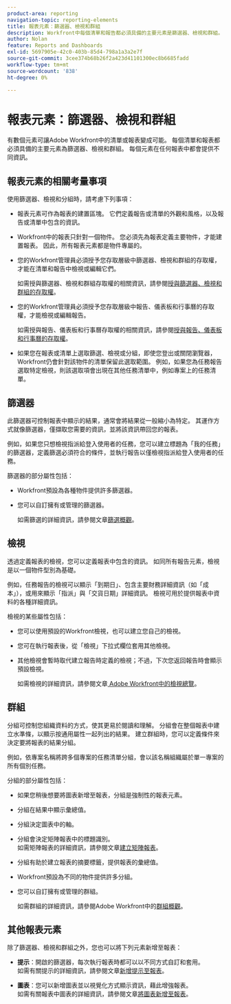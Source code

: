 ```yaml
---
product-area: reporting
navigation-topic: reporting-elements
title: 報表元素：篩選器、檢視和群組
description: Workfront中每個清單和報告都必須具備的主要元素是篩選器、檢視和群組。 每個元素在任何報表中都會提供不同資訊。
author: Nolan
feature: Reports and Dashboards
exl-id: 5697905e-42c0-403b-85d4-798a1a3a2e7f
source-git-commit: 3cee374b68b26f2a423d41101300ec8b6685fadd
workflow-type: tm+mt
source-wordcount: '838'
ht-degree: 0%

---
```


# 報表元素：篩選器、檢視和群組

<!-- Audited: 11/2024 -->

<!--AL: Add information here about all the different kinds of FVGs: in reports, in lists, beta, etc // OR: this article should be a high-level overview of reporting elements. Then, each type of element should have:</p>
<p>- overview for Filters</p>
<p>- create a filter</p>
<p>- share a filter</p>
<p>ALL in Reporting elements but the Shared ones should be linked to Basics> Sharing; some of the articles in the Basics> Navigation> Use lists might beed to link here as well-->

有數個元素可讓Adobe Workfront中的清單或報表變成可能。 每個清單和報表都必須具備的主要元素為篩選器、檢視和群組。 每個元素在任何報表中都會提供不同資訊。

## 報表元素的相關考量事項

使用篩選器、檢視和分組時，請考慮下列事項：

* 報表元素可作為報表的建置區塊。 它們定義報告或清單的外觀和風格，以及報告或清單中包含的資訊。
* Workfront中的報表只針對一個物件。 您必須先為報表定義主要物件，才能建置報表。 因此，所有報表元素都是物件專屬的。
* 您的Workfront管理員必須授予您存取層級中篩選器、檢視和群組的存取權，才能在清單和報告中檢視或編輯它們。

  如需授與篩選器、檢視和群組存取權的相關資訊，請參閱[授與篩選器、檢視和群組的存取權](../../../administration-and-setup/add-users/configure-and-grant-access/grant-access-fvg.md)。

* 您的Workfront管理員必須授予您存取層級中報告、儀表板和行事曆的存取權，才能檢視或編輯報告。

  如需授與報告、儀表板和行事曆存取權的相關資訊，請參閱[授與報告、儀表板和行事曆的存取權](../../../administration-and-setup/add-users/configure-and-grant-access/grant-access-reports-dashboards-calendars.md)。

* 如果您在報表或清單上選取篩選、檢視或分組，即使您登出或關閉瀏覽器，Workfront仍會針對該物件的清單保留此選取範圍。 例如，如果您為任務報告選取特定檢視，則該選取項會出現在其他任務清單中，例如專案上的任務清單。

## 篩選器

此篩選器可控制報表中顯示的結果，通常會將結果從一般縮小為特定。 其運作方式就像篩選器，僅擷取您需要的資訊，並將該資訊帶回您的報表。

例如，如果您只想檢視指派給登入使用者的任務，您可以建立標題為「我的任務」的篩選器，定義篩選必須符合的條件，並執行報告以僅檢視指派給登入使用者的任務。

篩選器的部分屬性包括：

* Workfront預設為各種物件提供許多篩選器。
* 您可以自訂擁有或管理的篩選器。

  如需篩選的詳細資訊，請參閱文章[篩選概觀](../../../reports-and-dashboards/reports/reporting-elements/filters-overview.md)。

## 檢視

透過定義報表的檢視，您可以定義報表中包含的資訊。 如同所有報告元素，檢視是以一個物件型別為基礎。

例如，任務報告的檢視可以顯示「到期日」、包含主要財務詳細資訊（如「成本」），或用來顯示「指派」與「交貨日期」詳細資訊。 檢視可用於提供報表中資料的各種詳細資訊。

檢視的某些屬性包括：

* 您可以使用預設的Workfront檢視，也可以建立您自己的檢視。
* 您可在執行報表後，從「檢視」下拉式欄位套用其他檢視。
* 其他檢視會暫時取代建立報告時定義的檢視；不過，下次您返回報告時會顯示預設檢視。

  如需檢視的詳細資訊，請參閱文章[ Adobe Workfront中的檢視總覽](../../../reports-and-dashboards/reports/reporting-elements/views-overview.md)。

## 群組

分組可控制您組織資料的方式，使其更易於閱讀和理解。 分組會在整個報表中建立水準條，以顯示按通用屬性一起列出的結果。 建立群組時，您可以定義條件來決定要將報表的結果分組。

例如，依專案名稱將跨多個專案的任務清單分組，會以該名稱組織屬於單一專案的所有個別任務。

分組的部分屬性包括：

* 如果您稍後想要將圖表新增至報表，分組是強制性的報表元素。
* 分組在結果中顯示彙總值&#x200B;。
* 分組決定圖表中的軸。
* 分組會決定矩陣報表中的標題識別。\
  如需矩陣報表的詳細資訊，請參閱文章[建立矩陣報表](../../../reports-and-dashboards/reports/creating-and-managing-reports/create-matrix-report.md)。

* 分組有助於建立報表的摘要標籤，提供報表的彙總值。
* Workfront預設為不同的物件提供許多分組。
* 您可以自訂擁有或管理的群組。

  如需群組的詳細資訊，請參閱Adobe Workfront中的[群組概觀](../../../reports-and-dashboards/reports/reporting-elements/groupings-overview.md)。

## 其他報表元素

除了篩選器、檢視和群組之外，您也可以將下列元素新增至報表：

* **提示**：開啟的篩選器，每次執行報表時都可以以不同方式自訂和套用。\
  如需有關提示的詳細資訊，請參閱文章[新增提示至報表](../../../reports-and-dashboards/reports/creating-and-managing-reports/add-prompt-report.md)。

* **圖表**：您可以新增圖表並以視覺化方式顯示資訊，藉此增強報表。\
  如需有關報表中圖表的詳細資訊，請參閱文章[將圖表新增至報表](../../../reports-and-dashboards/reports/creating-and-managing-reports/add-chart-report.md)。
